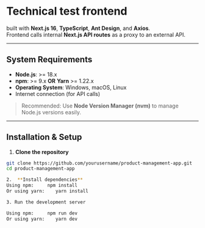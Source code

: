 # Technical test frontend

 built with **Next.js 16**, **TypeScript**, **Ant Design**, and **Axios**.  
Frontend calls internal **Next.js API routes** as a proxy to an external API.  

---

##  System Requirements

- **Node.js**: >= 18.x  
- **npm**: >= 9.x **OR** **Yarn** >= 1.22.x  
- **Operating System**: Windows, macOS, Linux  
- Internet connection (for API calls)  

> Recommended: Use **Node Version Manager (nvm)** to manage Node.js versions easily.

---

##  Installation & Setup

1. **Clone the repository**

```bash
git clone https://github.com/yourusername/product-management-app.git
cd product-management-app

2.  **Install dependencies**
Using npm:     npm install
Or using yarn:    yarn install

3. Run the development server

Using npm:     npm run dev
Or using yarn:    yarn dev


